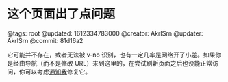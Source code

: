 # 这个页面出了点问题

@tags: root
@updated: 1612334783000
@creator: AkrISrn
@updater: AkrISrn
@commit: 81d16a2

它可能并不存在，或者无法被 v-no 识别，也有一定几率是网络开了小差。如果你是经由导航（而不是修改 URL）来到这里的，在尝试刷新页面之后也没能正常访问，你可以考虑[通知我](https://github.com/akrisrn/v-no-doc/issues/new)修复它。
